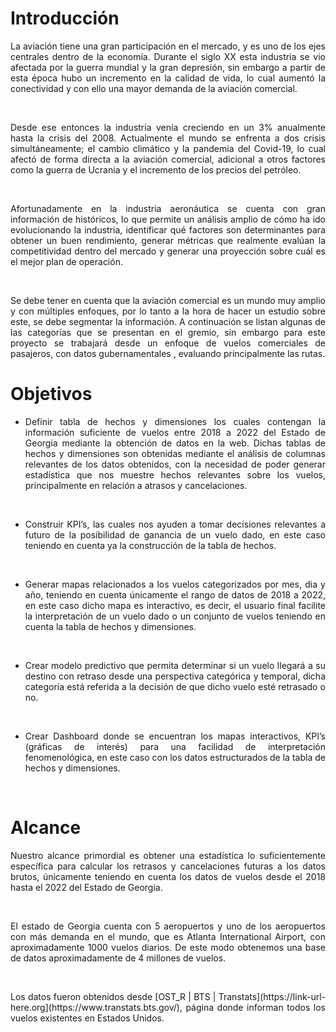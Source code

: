 # Introducción

<div align="justify"> La aviación tiene una gran participación en el mercado, y es uno de los ejes centrales dentro de la economía. Durante el siglo XX esta industria se vio afectada por la guerra mundial y la gran depresión, sin embargo a partir de esta época hubo un incremento en la calidad de vida, lo cual aumentó la conectividad y con ello una mayor demanda de la aviación comercial. </div>
<p>&nbsp;</p>
<div align="justify"> Desde ese entonces la industria venía creciendo en un 3% anualmente hasta la crisis del 2008. Actualmente el mundo se enfrenta a dos crisis simultáneamente; el cambio climático y la pandemia del Covid-19, lo cual afectó de forma directa a la aviación comercial, adicional a otros factores como la guerra de Ucrania y el incremento de los precios del petróleo.
</div> 
<p>&nbsp;</p>
<div align="justify">
Afortunadamente en la industria aeronáutica se cuenta con gran información de históricos, lo que permite un análisis amplio de cómo ha ido evolucionando la industria, identificar qué factores son determinantes para obtener un buen rendimiento, generar métricas que realmente evalúan la competitividad dentro del mercado y generar una proyección sobre cuál es el mejor plan de operación.
</div>
<p>&nbsp;</p>
<div align="justify">
Se debe tener en cuenta que la aviación comercial es un mundo muy amplio y con múltiples enfoques, por lo tanto a la hora de hacer un estudio sobre este, se debe segmentar la información. A continuación se listan algunas de las categorías que se presentan en el gremio, sin embargo para este proyecto se trabajará desde un enfoque de vuelos comerciales de pasajeros, con datos gubernamentales , evaluando principalmente las rutas. 
</div>

# Objetivos

- <div align="justify">Definir tabla de hechos y dimensiones los cuales contengan la información suficiente de vuelos entre 2018 a 2022 del Estado de Georgia mediante la obtención de datos en la web. Dichas tablas de hechos y dimensiones son obtenidas mediante el análisis de columnas relevantes de los datos obtenidos, con la necesidad de poder generar estadística que nos muestre hechos relevantes sobre los vuelos, principalmente en relación a atrasos y cancelaciones. </div>
<p>&nbsp;</p>
 
 - <div align="justify">Construir KPI’s, las cuales nos ayuden a tomar decisiones relevantes a futuro de la posibilidad de ganancia de un vuelo dado, en este caso teniendo en cuenta ya la construcción de la tabla de hechos.
 </div>
<p>&nbsp;</p>

 - <div align="justify">Generar mapas relacionados a los vuelos categorizados por mes, dia y año, teniendo en cuenta únicamente el rango de datos de 2018 a 2022, en este caso dicho mapa es interactivo, es decir, el usuario final facilite la interpretación de un vuelo dado o un conjunto de vuelos teniendo en cuenta la tabla de hechos y dimensiones.
  </div>
<p>&nbsp;</p>

- <div align="justify">Crear modelo predictivo que permita determinar si un vuelo llegará a su destino con retraso desde una perspectiva categórica y temporal, dicha categoría está referida a la decisión de que dicho vuelo esté retrasado o no. </div>
<p>&nbsp;</p>

- <div align="justify">Crear Dashboard donde se encuentran los mapas interactivos, KPI’s (gráficas de interés) para una facilidad de interpretación fenomenológica, en este caso con los datos estructurados de la tabla de hechos y dimensiones. </div>
<p>&nbsp;</p>

# Alcance

<div align="justify">
Nuestro alcance primordial es obtener una estadística lo suficientemente específica para calcular los retrasos y cancelaciones futuras a los datos brutos, únicamente teniendo en cuenta los datos de vuelos desde el 2018 hasta el 2022 del Estado de Georgia. </div>
<p>&nbsp;</p>
<div align="justify">
 El estado de Georgia cuenta con 5 aeropuertos y uno de los aeropuertos con más demanda en el mundo, que es Atlanta International Airport, con aproximadamente 1000 vuelos diarios. De este modo obtenemos una base de datos aproximadamente de 4 millones de vuelos. 
 </div>
<p>&nbsp;</p>
<div align="justify">
 Los datos fueron obtenidos desde [OST_R | BTS | Transtats](https://link-url-here.org](https://www.transtats.bts.gov/), página donde informan todos los vuelos existentes en Estados Unidos. 
  </div>
<p>&nbsp;</p>


